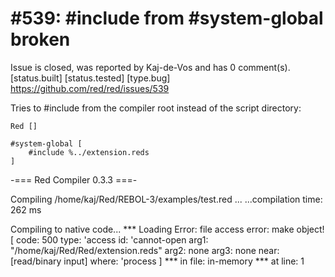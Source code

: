 
#539: #include from #system-global broken
================================================================================
Issue is closed, was reported by Kaj-de-Vos and has 0 comment(s).
[status.built] [status.tested] [type.bug]
<https://github.com/red/red/issues/539>

Tries to #include from the compiler root instead of the script directory:

```
Red []

#system-global [
    #include %../extension.reds
]
```

-=== Red Compiler 0.3.3 ===- 

Compiling /home/kaj/Red/REBOL-3/examples/test.red ...
...compilation time:     262 ms

Compiling to native code...
**\* Loading Error: file access error: make object! [
    code: 500
    type: 'access
    id: 'cannot-open
    arg1: "/home/kaj/Red/Red/extension.reds"
    arg2: none
    arg3: none
    near: [read/binary input]
    where: 'process
] 
**\* in file: in-memory 
**\* at line: 1




